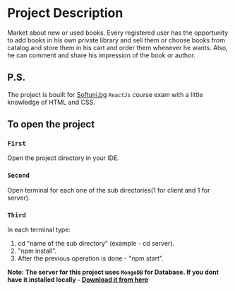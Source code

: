 # Project Description

Market about new or used books. Every registered user has the opportunity to add books in his own private library and sell them or choose books from catalog and store them in his cart and order them whenever he wants. Also, he can comment and share his impression of the book or author.

## P.S.
The project is bouilt for [Softuni.bg](https://www.softuni.bg) `ReactJs` course exam with a little knowledge of HTML and CSS.

## To open the project

### `First`
Open the project directory in your IDE.

### `Second`
Open terminal for each one of the sub directories(1 for client and 1 for server).

### `Third`
In each terminal type:
  1. cd "name of the sub directory" (example - cd server).
  2. "npm install".
  3. After the previous operation is done - "npm start".


**Note: The server for this project uses `MongoDB` for Database. If you dont have it installed locally -
 [Download it from here](https://www.mongodb.com/try/download/community)**


